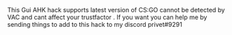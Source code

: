 This Gui AHK hack supports latest version of CS:GO cannot be detected by VAC and cant affect your trustfactor . If you want you can help me by sending things to add to this hack to my discord privet#9291

